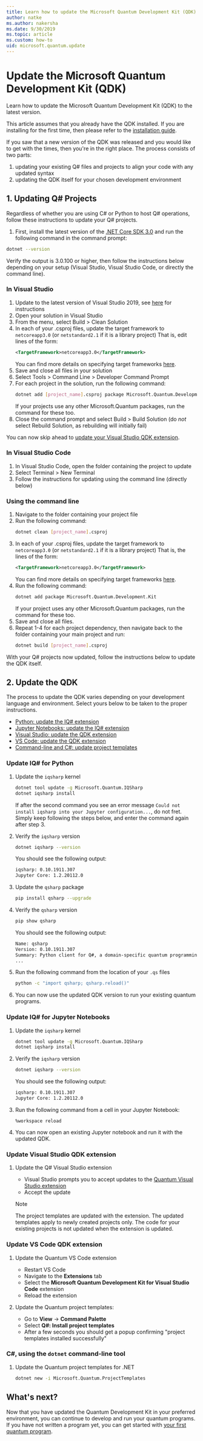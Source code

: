 ```yaml
---
title: Learn how to update the Microsoft Quantum Development Kit (QDK)
author: natke
ms.author: nakersha
ms.date: 9/30/2019
ms.topic: article
ms.custom: how-to
uid: microsoft.quantum.update
---
```


# Update the Microsoft Quantum Development Kit (QDK)

Learn how to update the Microsoft Quantum Development Kit (QDK) to the latest version.

This article assumes that you already have the QDK installed. If you are installing for the first time, then please refer to the [installation guide](xref:microsoft.quantum.install).

If you saw that a new version of the QDK was released and you would like to get with the times, then you're in the right place.
The process consists of two parts:
1. updating your existing Q# files and projects to align your code with any updated syntax
2. updating the QDK itself for your chosen development environment 

## 1. Updating Q# Projects 

Regardless of whether you are using C# or Python to host Q# operations, follow these instructions to update your Q# projects.

1. First, install the latest version of the [.NET Core SDK 3.0](https://dotnet.microsoft.com/download) and run the following command in the command prompt:
```bash
dotnet --version
```
Verify the output is 3.0.100 or higher, then follow the instructions below depending on your setup (Visual Studio, Visual Studio Code, or directly the command line).

### In Visual Studio
 
1. Update to the latest version of Visual Studio 2019, see [here](https://docs.microsoft.com/visualstudio/install/update-visual-studio?view=vs-2019) for instructions
2. Open your solution in Visual Studio
3. From the menu, select Build > Clean Solution 
4. In each of your .csproj files, update the target framework to `netcoreapp3.0` (or `netstandard2.1` if it is a library project)
	That is, edit lines of the form:
	```xml
	<TargetFramework>netcoreapp3.0</TargetFramework>
	```
	You can find more details on specifying target frameworks [here](https://docs.microsoft.com/dotnet/standard/frameworks#how-to-specify-target-frameworks).
5. Save and close all files in your solution
6. Select Tools > Command Line > Developer Command Prompt
7. For each project in the solution, run the following command:
	```bash
	dotnet add [project_name].csproj package Microsoft.Quantum.Development.Kit
	```
	If your projects use any other Microsoft.Quantum packages, run the command for these too.
8. Close the command prompt and select Build > Build Solution (do *not* select Rebuild Solution, as rebuilding will initially fail)

You can now skip ahead to [update your Visual Studio QDK extension](#update-visual-studio-qdk-extension).


### In Visual Studio Code

1. In Visual Studio Code, open the folder containing the project to update
2. Select Terminal > New Terminal
3. Follow the instructions for updating using the command line (directly below)

### Using the command line

1. Navigate to the folder containing your project file
2. Run the following command:
	```bash
	dotnet clean [project_name].csproj
	```
3. In each of your .csproj files, update the target framework to `netcoreapp3.0` (or `netstandard2.1` if it is a library project)
	That is, the lines of the form:
	```xml
	<TargetFramework>netcoreapp3.0</TargetFramework>
	```
	You can find more details on specifying target frameworks [here](https://docs.microsoft.com/dotnet/standard/frameworks#how-to-specify-target-frameworks).
4. Run the following command:
	```bash
	dotnet add package Microsoft.Quantum.Development.Kit
	```
	If your project uses any other Microsoft.Quantum packages, run the command for these too.
5. Save and close all files.
6. Repeat 1-4 for each project dependency, then navigate back to the folder containing your main project and run:
	```bash
	dotnet build [project_name].csproj
	```

With your Q# projects now updated, follow the instructions below to update the QDK itself.

## 2. Update the QDK

The process to update the QDK varies depending on your development language and environment.
Select yours below to be taken to the proper instructions.

* [Python: update the IQ# extension](#update-iq-for-python)
* [Jupyter Notebooks: update the IQ# extension](#update-iq-for-jupyter-notebooks)
* [Visual Studio: update the QDK extension](#update-visual-studio-qdk-extension)
* [VS Code: update the QDK extension](#update-vs-code-qdk-extension)
* [Command-line and C#: update project templates](#c-using-the-dotnet-command-line-tool)


### Update IQ# for Python

1. Update the `iqsharp` kernel

    ```bash
    dotnet tool update -g Microsoft.Quantum.IQSharp
    dotnet iqsharp install
    ```
	If after the second command you see an error message `Could not install iqsharp into your Jupyter configuration...`, do not fret. 
	Simply keep following the steps below, and enter the command again after step 3.

2. Verify the `iqsharp` version

    ```bash
    dotnet iqsharp --version
    ```

    You should see the following output:

    ```bash
    iqsharp: 0.10.1911.307
    Jupyter Core: 1.2.20112.0
    ```

3. Update the `qsharp` package

    ```bash
    pip install qsharp --upgrade
    ```

4. Verify the `qsharp` version

    ```bash
    pip show qsharp
    ```

    You should see the following output:

    ```bash
    Name: qsharp
    Version: 0.10.1911.307
    Summary: Python client for Q#, a domain-specific quantum programming language
    ...
    ```
5. Run the following command from the location of your `.qs` files
    ```bash
    python -c "import qsharp; qsharp.reload()"
    ```

6. You can now use the updated QDK version to run your existing quantum programs.

### Update IQ# for Jupyter Notebooks

1. Update the `iqsharp` kernel

    ```bash
    dotnet tool update -g Microsoft.Quantum.IQSharp
    dotnet iqsharp install
    ```

2. Verify the `iqsharp` version

    ```bash
    dotnet iqsharp --version
    ```

    You should see the following output:

    ```bash
    iqsharp: 0.10.1911.307
    Jupyter Core: 1.2.20112.0
    ```
3. Run the following command from a cell in your Jupyter Notebook:
    ```
    %workspace reload
    ```

4. You can now open an existing Jupyter notebook and run it with the updated QDK.

### Update Visual Studio QDK extension

1. Update the Q# Visual Studio extension

    - Visual Studio prompts you to accept updates to the [Quantum Visual Studio extension](https://marketplace.visualstudio.com/items?itemName=quantum.DevKit)
    - Accept the update

    > [!NOTE]
    > The project templates are updated with the extension. The updated templates apply to newly created projects only. The code for your existing projects is not updated when the extension is updated.

### Update VS Code QDK extension

1. Update the Quantum VS Code extension

    - Restart VS Code
    - Navigate to the **Extensions** tab
    - Select the **Microsoft Quantum Development Kit for Visual Studio Code** extension
    - Reload the extension

2. Update the Quantum project templates:

   - Go to **View** -> **Command Palette**
   - Select **Q#: Install project templates**
   - After a few seconds you should get a popup confirming "project templates installed successfully"

### C#, using the `dotnet` command-line tool

1. Update the Quantum project templates for .NET

    ```bash
    dotnet new -i Microsoft.Quantum.ProjectTemplates
    ```

## What's next?

Now that you have updated the Quantum Development Kit in your preferred environment, you can continue to develop and run your quantum programs. If you have not written a program yet, you can get started with [your first quantum program](xref:microsoft.quantum.write-program).
